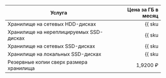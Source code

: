 | Услуга                                  | Цена за ГБ в месяц                                                     |
| ----- | ----: |
| Хранилище на сетевых HDD-дисках         | {{ sku|RUB|mdb.cluster.network-hdd.mysql|month|string }}               |
| Хранилище на нереплицируемых SSD-дисках | {{ sku|RUB|mdb.cluster.network-ssd-nonreplicated.mysql|month|string }} |
| Хранилище на сетевых SSD-дисках         | {{ sku|RUB|mdb.cluster.network-nvme.mysql|month|string }}              |
| Хранилище на локальных SSD-дисках       | {{ sku|RUB|mdb.cluster.local-nvme.mysql|month|string }}                |
| Резервные копии сверх размера хранилища | 1,9200 ₽                                                               |
